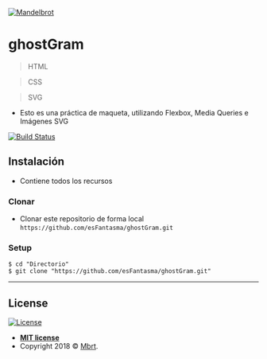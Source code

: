 <a href="http://fantasma.io"><img src="https://mandelbrot.mx/img/brand/top_logo.png" title="Mandelbrot" alt="Mandelbrot"></a>

<!-- [![FVCproductions](https://avatars1.githubusercontent.com/u/4284691?v=3&s=200)](http://fvcproductions.com) -->


# ghostGram

> HTML

> CSS

> SVG

- Esto es una práctica de maqueta, utilizando Flexbox, Media Queries e Imágenes SVG

[![Build Status](http://img.shields.io/travis/badges/badgerbadgerbadger.svg?style=flat-square)](https://travis-ci.org/badges/badgerbadgerbadger)

## Instalación

- Contiene todos los recursos

### Clonar

- Clonar este repositorio de forma local `https://github.com/esFantasma/ghostGram.git`

### Setup


```shell
$ cd "Directorio"
$ git clone "https://github.com/esFantasma/ghostGram.git"
```

---

## License

[![License](http://img.shields.io/:license-mit-blue.svg?style=flat-square)](http://badges.mit-license.org)

- **[MIT license](http://opensource.org/licenses/mit-license.php)**
- Copyright 2018 © <a href="http://mandelbrot.mx" target="_blank">Mbrt</a>.
